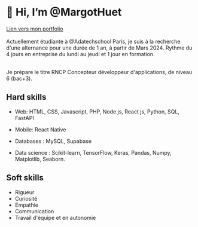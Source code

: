 # 👋 Hi, I’m @MargotHuet
[Lien vers mon portfolio]()
<br>
<br>
Actuellement étudiante à @Adatechschool Paris, je suis à la recherche d'une alternance pour une durée de 1 an, à partir de Mars 2024. Rythme du 4 jours en entreprise du lundi au jeudi et 1 jour en formation. 

<br>
Je prépare le titre RNCP Concepteur développeur d'applications, de niveau 6 (bac+3).
<br>

## Hard skills

- Web: HTML, CSS, Javascript, PHP, Node.js, React js, Python, SQL, FastAPI

- Mobile: React Native

- Databases : MySQL, Supabase

- Data science : Scikit-learn, TensorFlow, Keras, Pandas, Numpy, Matplotlib, Seaborn. 

## Soft skills

- Rigueur
- Curiosité
- Empathie
- Communication 
- Travail d'équipe et en autonomie

<!---
MargotHuet/MargotHuet is a ✨ special ✨ repository because its `README.md` (this file) appears on your GitHub profile.
You can click the Preview link to take a look at your changes.
--->
